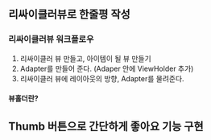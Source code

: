 ## **리싸이클러뷰로 한줄평 작성**
### 리싸이클러뷰 워크플로우
1. 리싸이클러 뷰 만들고, 아이템이 될 뷰 만들기
2. Adapter를 만들어 준다. (Adaper 안에 ViewHolder 추가)
3. 리싸이클러 뷰에 레이아웃의 방향, Adapter를 물려준다.

#### 뷰홀더란?



## Thumb 버튼으로 간단하게 좋아요 기능 구현

